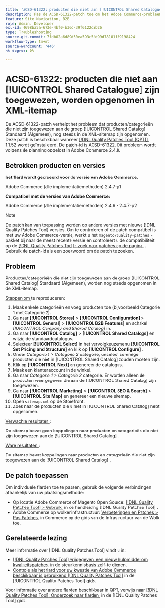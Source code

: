```yaml
---
title: 'ACSD-61322: producten die niet aan [!UICONTROL Shared Catalogue] zijn toegewezen, worden opgenomen in XML-itemap'
description: Pas de ACSD-61322-patch toe om het Adobe Commerce-probleem op te lossen waarbij producten/categorieën die niet zijn toegewezen aan de [!UICONTROL Shared Catalog] voor de Standaard (Algemene) groep, nog steeds zijn opgenomen in de XML-itemap.
feature: Site Navigation, B2B
role: Admin, Developer
exl-id: 4698ba5a-673e-4bf0-b36c-39f6122dab26
type: Troubleshooting
source-git-commit: 7fdb02a6d89d50ea593c5fd99d78101f89198424
workflow-type: tm+mt
source-wordcount: '446'
ht-degree: 0%

---
```


# ACSD-61322: producten die niet aan [!UICONTROL Shared Catalogue] zijn toegewezen, worden opgenomen in XML-itemap

De ACSD-61322-patch verhelpt het probleem dat producten/categorieën die niet zijn toegewezen aan de groep [!UICONTROL Shared Catalog] Standaard (Algemeen), nog steeds in de XML-sitemap zijn opgenomen. Deze patch is beschikbaar wanneer [[!DNL Quality Patches Tool (QPT)] &#x200B;](https://experienceleague.adobe.com/nl/docs/commerce-operations/tools/quality-patches-tool/quality-patches-tool-to-self-serve-quality-patches) 1.1.52 wordt geïnstalleerd. De patch-id is ACSD-61322. Dit probleem wordt volgens de planning opgelost in Adobe Commerce 2.4.8.

## Betrokken producten en versies

**het flard wordt gecreeerd voor de versie van Adobe Commerce:**

Adobe Commerce (alle implementatiemethoden) 2.4.7-p1

**Compatibel met de versies van Adobe Commerce:**

Adobe Commerce (alle implementatiemethoden) 2.4.6 - 2.4.7-p2

>[!NOTE]
>
>De patch kan van toepassing worden op andere versies met nieuwe [!DNL Quality Patches Tool] versies. Om te controleren of de patch compatibel is met uw Adobe Commerce-versie, werkt u het `magento/quality-patches` -pakket bij naar de meest recente versie en controleert u de compatibiliteit op de [[!DNL Quality Patches Tool] : zoek naar patches op de pagina &#x200B;](https://experienceleague.adobe.com/tools/commerce-quality-patches/index.html?lang=nl-NL) . Gebruik de patch-id als een zoekwoord om de patch te zoeken.

## Probleem

Producten/categorieën die niet zijn toegewezen aan de groep [!UICONTROL Shared Catalog] Standaard (Algemeen), worden nog steeds opgenomen in de XML-itemap.

<u> Stappen om </u> te reproduceren:

1. Maak enkele categorieën en voeg producten toe (bijvoorbeeld Categorie 1 met Categorie 2).
1. Ga naar **[!UICONTROL Stores]** > **[!UICONTROL Configuration]** > **[!UICONTROL General]** > **[!UICONTROL B2B Features]** en schakel *[!UICONTROL Company and Shared Catalog]* in.
1. Ga naar **[!UICONTROL Catalog]** > **[!UICONTROL Shared Catalogs]** en wijzig de standaardcatalogus.
1. Selecteer **[!UICONTROL Select]** in het vervolgkeuzemenu **[!UICONTROL Set Pricing and Structure]** en klik op **[!UICONTROL Configure]** .
1. Onder *Categorie 1 > Categorie 2* categorie, unselect sommige producten die niet in [!UICONTROL Shared Catalog] zouden moeten zijn.
1. Klik op **[!UICONTROL Next]** en genereer de catalogus.
1. Maak een klantenaccount in de winkel.
1. Ga naar *Categorie 1 > Categorie 2* categorie. Er worden alleen de producten weergegeven die aan de [!UICONTROL Shared Catalog] zijn toegewezen.
1. Ga naar **[!UICONTROL Marketing]** > **[!UICONTROL SEO & Search]** > **[!UICONTROL Site Map]** en genereer een nieuwe sitemap.
1. Open `sitemap.xml` op de Storefront.
1. Zoek naar de producten die u niet in [!UICONTROL Shared Catalog] hebt opgenomen.

<u> Verwachte resultaten </u>:

De sitemap bevat geen koppelingen naar producten en categorieën die niet zijn toegewezen aan de [!UICONTROL Shared Catalog] .

<u> Ware resultaten </u>:

De sitemap bevat koppelingen naar producten en categorieën die niet zijn toegewezen aan de [!UICONTROL Shared Catalog] .

## De patch toepassen

Om individuele flarden toe te passen, gebruik de volgende verbindingen afhankelijk van uw plaatsingsmethode:

* Op locatie Adobe Commerce of Magento Open Source: [[!DNL Quality Patches Tool] > Gebruik &#x200B;](/help/tools/quality-patches-tool/usage.md) in de handleiding [!DNL Quality Patches Tool] .
* Adobe Commerce op wolkeninfrastructuur: [&#x200B; Verbeteringen en Patches > Pas Patches &#x200B;](https://experienceleague.adobe.com/docs/commerce-cloud-service/user-guide/develop/upgrade/apply-patches.html?lang=nl-NL) in Commerce op de gids van de Infrastructuur van de Wolk toe.

## Gerelateerde lezing

Meer informatie over [!DNL Quality Patches Tool] vindt u in:

* [[!DNL Quality Patches Tool]  vrijgegeven: een nieuw hulpmiddel om kwaliteitspatches &#x200B;](https://experienceleague.adobe.com/nl/docs/commerce-operations/tools/quality-patches-tool/quality-patches-tool-to-self-serve-quality-patches) in de steunkennisbasis zelf-te dienen.
* [&#x200B; Controle als het flard voor uw kwestie van Adobe Commerce beschikbaar is gebruikend  [!DNL Quality Patches Tool]](/help/tools/quality-patches-tool/patches-available-in-qpt/check-patch-for-magento-issue-with-magento-quality-patches.md) in de [!UICONTROL Quality Patches Tool] gids.


Voor informatie over andere flarden beschikbaar in QPT, verwijs naar [[!DNL Quality Patches Tool]: Onderzoek naar flarden &#x200B;](https://experienceleague.adobe.com/tools/commerce-quality-patches/index.html?lang=nl-NL) in de [!DNL Quality Patches Tool] gids.
